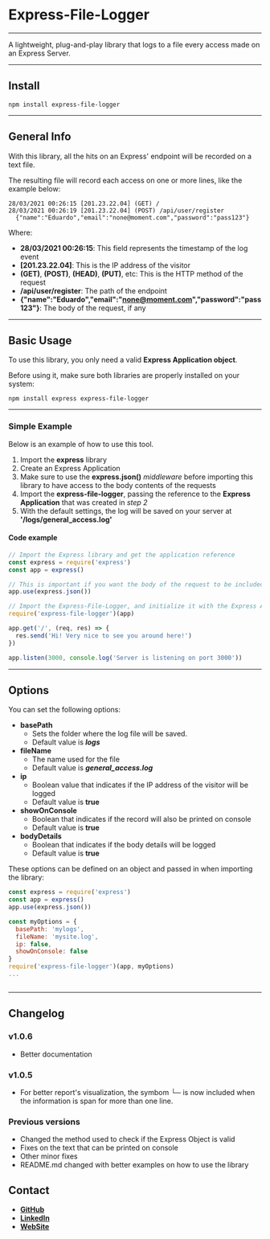 # Express-File-Logger
---

A lightweight, plug-and-play library that logs to a file every access made on an Express Server.

---

## Install

```
npm install express-file-logger
```

---

## General Info

With this library, all the hits on an Express' endpoint will be recorded on a text file.

The resulting file will record each access on one or more lines, like the example below:

```
28/03/2021 00:26:15 [201.23.22.04] (GET) /
28/03/2021 00:26:19 [201.23.22.04] (POST) /api/user/register
  {"name":"Eduardo","email":"none@moment.com","password":"pass123"}
```

Where:
  * **28/03/2021 00:26:15**: This field represents the timestamp of the log event
  * **[201.23.22.04]**: This is the IP address of the visitor
  * **(GET)**, **(POST)**, **(HEAD)**, **(PUT)**, etc: This is the HTTP method of the request
  * **/api/user/register**: The path of the endpoint
  * **{"name":"Eduardo","email":"none@moment.com","password":"pass123"}**: The body of the request, if any


---

## Basic Usage

To use this library, you only need a valid **Express Application object**.

Before using it, make sure both libraries are properly installed on your system:

```
npm install express express-file-logger
```

---

### Simple Example

Below is an example of how to use this tool. 

  1. Import the **express** library
  2. Create an Express Application
  3. Make sure to use the **express.json()** *middleware* before importing this library to have access to the body contents of the requests
  4. Import the **express-file-logger**, passing the reference to the **Express Application** that was created in *step 2*
  5. With the default settings, the log will be saved on your server at **'/logs/general_access.log'**

#### Code example

```javascript
// Import the Express library and get the application reference
const express = require('express')
const app = express()

// This is important if you want the body of the request to be included on the logs
app.use(express.json())

// Import the Express-File-Logger, and initialize it with the Express Application
require('express-file-logger')(app)

app.get('/', (req, res) => {
  res.send('Hi! Very nice to see you around here!')
})

app.listen(3000, console.log('Server is listening on port 3000'))
```

---

## Options

You can set the following options:

  * **basePath**
    - Sets the folder where the log file will be saved.
    - Default value is **_logs_**
  * **fileName**
    - The name used for the file
    - Default value is _**general_access.log**_
  * **ip**
    - Boolean value that indicates if the IP address of the visitor will be logged
    - Default value is **true**
  * **showOnConsole**
    - Boolean that indicates if the record will also be printed on console
    - Default value is **true**
  * **bodyDetails**
    - Boolean that indicates if the body details will be logged
    - Default value is **true**

These options can be defined on an object and passed in when importing the library:

```javascript
const express = require('express')
const app = express()
app.use(express.json())

const myOptions = {
  basePath: 'mylogs',
  fileName: 'mysite.log',
  ip: false,
  showOnConsole: false
}
require('express-file-logger')(app, myOptions)
...
```
<img referrerpolicy="no-referrer-when-downgrade" src="https://matomo.eduardostuart.pro.br/matomo.php?idsite=8&amp;rec=1" style="border:0" alt="" />

---

## Changelog

  ### v1.0.6
  * Better documentation

  ### v1.0.5
  
  * For better report's visualization, the symbom **└─** is now included when the information is span for more than one line.

  ### Previous versions

  * Changed the method used to check if the Express Object is valid
  * Fixes on the text that can be printed on console
  * Other minor fixes
  * README.md changed with better examples on how to use the library

## Contact

  * **[GitHub](https://github.com/eduardo-stuart/)**
  * **[LinkedIn](https://www.linkedin.com/in/eduardo-stuart/)**
  * **[WebSite](https://eduardostuart.pro.br/)**